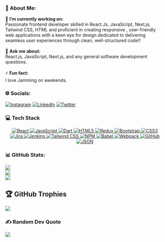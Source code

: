 ### 💫 About Me:
🔭 **I’m currently working on:**  <br>Passionate frontend developer skilled in React.Js, JavaScript, Next.js, Tailwind CSS, HTML and proficient in creating responsive , user-friendly web applications with a keen eye for design dedicated to delivering seamless user experiences through clean, well-structured code!!<br><br>💬 **Ask me about:**  <br>React.js, JavaScript, Next.js, and any general software development questions.<br><br>⚡ **Fun fact:**  <br>I love Jamming on weekends.

### 🌐 Socials:
[![Instagram](https://img.shields.io/badge/Instagram-%23E4405F.svg?logo=Instagram&logoColor=white)](https://instagram.com/anand_gadagin_) [![LinkedIn](https://img.shields.io/badge/LinkedIn-%230077B5.svg?logo=linkedin&logoColor=white)](https://linkedin.com/in/https://www.linkedin.com/in/anand-gadagin-6a8a96184/) [![Twitter](https://img.shields.io/badge/Twitter-%231DA1F2.svg?logo=Twitter&logoColor=white)](https://twitter.com/Anandsg_) 

### 💻 Tech Stack

<p align="center">
  <a href="https://reactjs.org/" target="_blank">
    <img src="https://img.shields.io/badge/React-%2320232a.svg?style=for-the-badge&logo=react&logoColor=%2361DAFB" alt="React">
  </a>
  <a href="https://developer.mozilla.org/en-US/docs/Web/JavaScript" target="_blank">
    <img src="https://img.shields.io/badge/JavaScript-%23323330.svg?style=for-the-badge&logo=javascript&logoColor=%23F7DF1E" alt="JavaScript">
  </a>
  <a href="https://dart.dev/" target="_blank">
    <img src="https://img.shields.io/badge/Dart-%230175C2.svg?style=for-the-badge&logo=dart&logoColor=white" alt="Dart">
  </a>
  <a href="https://developer.mozilla.org/en-US/docs/Web/HTML" target="_blank">
    <img src="https://img.shields.io/badge/HTML5-%23E34F26.svg?style=for-the-badge&logo=html5&logoColor=white" alt="HTML5">
  </a>
  <a href="https://redux.js.org/" target="_blank">
    <img src="https://img.shields.io/badge/Redux-%23593d88.svg?style=for-the-badge&logo=redux&logoColor=white" alt="Redux">
  </a>
  <a href="https://getbootstrap.com/" target="_blank">
    <img src="https://img.shields.io/badge/Bootstrap-%23563D7C.svg?style=for-the-badge&logo=bootstrap&logoColor=white" alt="Bootstrap">
  </a>
  <a href="https://developer.mozilla.org/en-US/docs/Web/CSS" target="_blank">
    <img src="https://img.shields.io/badge/CSS3-%231572B6.svg?style=for-the-badge&logo=css3&logoColor=white" alt="CSS3">
  </a>
  <a href="https://www.atlassian.com/software/jira" target="_blank">
    <img src="https://img.shields.io/badge/Jira-%230A0FFF.svg?style=for-the-badge&logo=jira&logoColor=white" alt="Jira">
  </a>
  <a href="https://www.jenkins.io/" target="_blank">
    <img src="https://img.shields.io/badge/Jenkins-%232C5263.svg?style=for-the-badge&logo=jenkins&logoColor=white" alt="Jenkins">
  </a>
  <a href="https://tailwindcss.com/" target="_blank">
    <img src="https://img.shields.io/badge/Tailwind%20CSS-%2338B2AC.svg?style=for-the-badge&logo=tailwind-css&logoColor=white" alt="Tailwind CSS">
  </a>
  <a href="https://www.npmjs.com/" target="_blank">
    <img src="https://img.shields.io/badge/NPM-%23CB3837.svg?style=for-the-badge&logo=npm&logoColor=white" alt="NPM">
  </a>
  <a href="https://babeljs.io/" target="_blank">
    <img src="https://img.shields.io/badge/Babel-%23F9DC3E.svg?style=for-the-badge&logo=babel&logoColor=white" alt="Babel">
  </a>
  <a href="https://webpack.js.org/" target="_blank">
    <img src="https://img.shields.io/badge/Webpack-%238DD6F9.svg?style=for-the-badge&logo=webpack&logoColor=white" alt="Webpack">
  </a>
  <a href="https://github.com/" target="_blank">
    <img src="https://img.shields.io/badge/GitHub-%23121011.svg?style=for-the-badge&logo=github&logoColor=white" alt="GitHub">
  </a>
  <a href="https://www.json.org/json-en.html" target="_blank">
    <img src="https://img.shields.io/badge/JSON-%23323330.svg?style=for-the-badge&logo=json&logoColor=white" alt="JSON">
  </a>
</p>

### 📊 GitHub Stats:
![](https://github-readme-stats.vercel.app/api?username=Anandsg&theme=city_light&hide_border=false&include_all_commits=false&count_private=true)<br/>
![](https://github-readme-streak-stats.herokuapp.com/?user=Anandsg&theme=city_light&hide_border=false)<br/>
![](https://github-readme-stats.vercel.app/api/top-langs/?username=Anandsg&theme=city_light&hide_border=false&include_all_commits=false&count_private=true&layout=compact)

## 🏆 GitHub Trophies
![](https://github-profile-trophy.vercel.app/?username=Anandsg&theme=radical&no-frame=false&no-bg=true&margin-w=4)

### ✍️ Random Dev Quote
![](https://quotes-github-readme.vercel.app/api?type=horizontal&theme=dark)

<!-- Proudly created with GPRM ( https://gprm.itsvg.in ) -->
